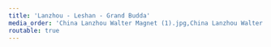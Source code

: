 ```yaml
---
title: 'Lanzhou - Leshan - Grand Budda'
media_order: 'China Lanzhou Walter Magnet (1).jpg,China Lanzhou Walter Magnet (2).jpg,China Lanzhou Walter Magnet (3).jpg,China Lanzhou Walter Magnet (4).jpg,China Lanzhou Walter Magnet (5).jpg,China Lanzhou Walter Magnet (6).jpg,China Lanzhou Walter Magnet (7).jpg,China Lanzhou Walter Magnet (8).jpg,China Lanzhou Walter Magnet (9).jpg,China Lanzhou Walter Magnet (10).jpg,China Lanzhou Walter Magnet (11).jpg,China Lanzhou Walter Magnet (12).jpg,China Lanzhou Walter Magnet (13).jpg,China Lanzhou Walter Magnet (14).jpg,China Lanzhou Walter Magnet (15).jpg,China Lanzhou Walter Magnet (16).jpg,China Lanzhou Walter Magnet (17).jpg,China Lanzhou Walter Magnet (18).jpg,China Lanzhou Walter Magnet (19).jpg,China Leshan Grand Budda Walter Magnet (1).jpg,China Leshan Grand Budda Walter Magnet (2).jpg,China Leshan Grand Budda Walter Magnet (3).jpg,China Leshan Grand Budda Walter Magnet (4).jpg,China Leshan Grand Budda Walter Magnet (5).jpg,China Leshan Grand Budda Walter Magnet (6).jpg'
routable: true
---
```


